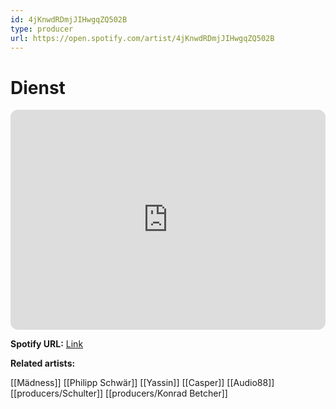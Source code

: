 ```yaml
---
id: 4jKnwdRDmjJIHwgqZQ502B
type: producer
url: https://open.spotify.com/artist/4jKnwdRDmjJIHwgqZQ502B
---
```

# Dienst

<iframe style="border-radius:12px" src="https://open.spotify.com/embed/artist/4jKnwdRDmjJIHwgqZQ502B" width="100%" height="352" frameBorder="0" allowfullscreen="" allow="autoplay; clipboard-write; encrypted-media; fullscreen; picture-in-picture" loading="lazy"></iframe>

**Spotify URL:** [Link](https://open.spotify.com/artist/4jKnwdRDmjJIHwgqZQ502B)

**Related artists:**

[[Mädness]]
[[Philipp Schwär]]
[[Yassin]]
[[Casper]]
[[Audio88]]
[[producers/Schulter]]
[[producers/Konrad Betcher]]
